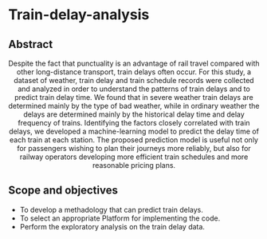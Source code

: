 # Train-delay-analysis
## Abstract

<div align="center">Despite the fact that punctuality is an advantage of rail travel compared with other long-distance transport, train delays often occur. For this study,
a dataset of weather, train delay and train schedule records were collected and analyzed in order to understand the patterns of train 
delays and to predict train delay time. We found that in severe weather train delays are determined mainly by the type of bad weather, 
while in ordinary weather the delays are determined mainly by the historical delay time and delay frequency of trains. Identifying the factors 
closely correlated with train delays, we developed a machine-learning model to predict the delay time of each train at each station. The proposed prediction 
model is useful not only for passengers wishing to plan their journeys more reliably, but also for railway operators developing more efficient train schedules 
and more reasonable pricing plans.</div>

## Scope and objectives

- To develop a methadology that can predict train delays.
- To select an appropriate Platform for implementing the code.
- Perform the exploratory analysis on the train delay data.
